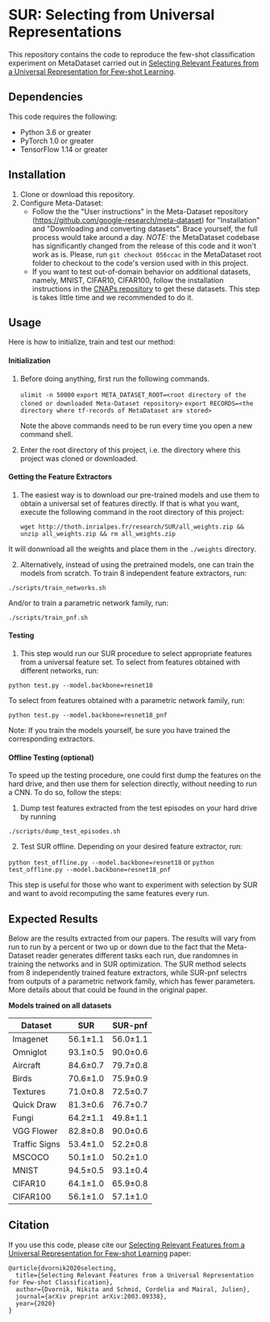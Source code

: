 # SUR: Selecting from Universal Representations
This repository contains the code to reproduce the few-shot classification experiment on MetaDataset carried out in [Selecting Relevant Features from a Universal Representation for Few-shot Learning](https://arxiv.org/abs/2003.09338).

## Dependencies
This code requires the following:
* Python 3.6 or greater
* PyTorch 1.0 or greater
* TensorFlow 1.14 or greater


## Installation
1. Clone or download this repository.
2. Configure Meta-Dataset:
    * Follow the the "User instructions" in the Meta-Dataset repository (https://github.com/google-research/meta-dataset) for "Installation" and "Downloading and converting datasets". Brace yourself, the full process would take around a day.
      *NOTE:* the MetaDataset codebase has significantly changed from the release of this code and it won't work as is. Please, run `git checkout 056ccac` in the MetaDataset root folder to checkout to the code's version used with in this project.
    * If you want to test out-of-domain behavior on additional datasets, namely, MNIST, CIFAR10, CIFAR100, follow the installation instructions in the [CNAPs repository](https://github.com/cambridge-mlg/cnaps) to get these datasets. This step is takes little time and we recommended to do it.

## Usage
Here is how to initialize, train and test our method:
#### Initialization

1. Before doing anything, first run the following commands.
    
    ```ulimit -n 50000```
    ```export META_DATASET_ROOT=<root directory of the cloned or downloaded Meta-Dataset repository>```
    ```export RECORDS=<the directory where tf-records of MetaDataset are stored>```
    
    Note the above commands need to be run every time you open a new command shell.
2. Enter the root directory of this project, i.e. the directory where this project was cloned or downloaded.
    
#### Getting the Feature Extractors
1. The easiest way is to download our pre-trained models and use them to obtain a universal set of features directly.
If that is what you want, execute the following command in the root directory of this project:

    ```wget http://thoth.inrialpes.fr/research/SUR/all_weights.zip && unzip all_weights.zip && rm all_weights.zip```

It will donwnload all the weights and place them in the `./weights` directory.

2. Alternatively, instead of using the pretrained models, one can train the models from scratch.
To train 8 independent feature extractors, run:

```./scripts/train_networks.sh```

And/or to train a parametric network family, run:

```./scripts/train_pnf.sh```


#### Testing
1. This step would run our SUR procedure to select appropriate features from a universal feature set.
To select from features obtained with different networks, run:

```python test.py --model.backbone=resnet18```

To select from features obtained with a parametric network family, run:

```python test.py --model.backbone=resnet18_pnf```

Note: If you train the models yourself, be sure you have trained the corresponding extractors.

#### Offline Testing (optional)
To speed up the testing procedure, one could first dump the features on the hard drive, and then use them for selection directly, without needing to run a CNN. To do so, follow the steps:
1. Dump test features extracted from the test episodes on your hard drive by running

```./scripts/dump_test_episodes.sh```

2. Test SUR offline. Depending on your desired feature extractor, run:

```python test_offline.py --model.backbone=resnet18``` or ```python test_offline.py --model.backbone=resnet18_pnf```

This step is useful for those who want to experiment with selection by SUR and want to avoid recomputing the same features every run.

## Expected Results
Below are the results extracted from our papers. The results will vary from run to run by a percent or two up or 
down due to the fact that the Meta-Dataset reader generates different tasks each run, due randomnes in training the networks and in SUR optimization.
The SUR method selects from 8 independently trained feature extractors, while SUR-pnf selectrs from outputs of a parametric
network family, which has fewer parameters. More details about that could be found in the original paper.

**Models trained on all datasets**

| Dataset       | SUR           | SUR-pnf      |
| ---           | ---           | ---          |
| Imagenet      | 56.1±1.1      | 56.0±1.1     |
| Omniglot      | 93.1±0.5      | 90.0±0.6     |
| Aircraft      | 84.6±0.7      | 79.7±0.8     |
| Birds         | 70.6±1.0      | 75.9±0.9     |
| Textures      | 71.0±0.8      | 72.5±0.7     |
| Quick Draw    | 81.3±0.6      | 76.7±0.7     |
| Fungi         | 64.2±1.1      | 49.8±1.1     |
| VGG Flower    | 82.8±0.8      | 90.0±0.6     |
| Traffic Signs | 53.4±1.0      | 52.2±0.8     |
| MSCOCO        | 50.1±1.0      | 50.2±1.0     |
| MNIST         | 94.5±0.5      | 93.1±0.4     |
| CIFAR10       | 64.1±1.0      | 65.9±0.8     |
| CIFAR100      | 56.1±1.0      | 57.1±1.0     |



## Citation
If you use this code, please cite our [Selecting Relevant Features from a Universal Representation for Few-shot Learning](https://arxiv.org/abs/2003.09338) paper:
```
@article{dvornik2020selecting,
  title={Selecting Relevant Features from a Universal Representation for Few-shot Classification},
  author={Dvornik, Nikita and Schmid, Cordelia and Mairal, Julien},
  journal={arXiv preprint arXiv:2003.09338},
  year={2020}
}
